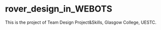 # rover_design_in_WEBOTS
This is the project of Team Design Project&Skills, Glasgow College, UESTC.
